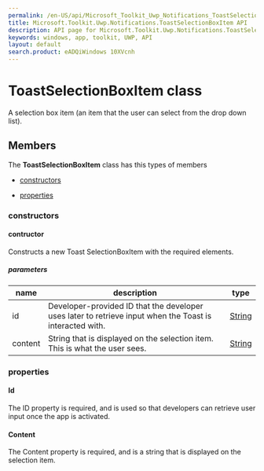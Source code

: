 ```yaml
---
permalink: /en-US/api/Microsoft_Toolkit_Uwp_Notifications_ToastSelectionBoxItem.htm
title: Microsoft.Toolkit.Uwp.Notifications.ToastSelectionBoxItem API 
description: API page for Microsoft.Toolkit.Uwp.Notifications.ToastSelectionBoxItem
keywords: windows, app, toolkit, UWP, API
layout: default
search.product: eADQiWindows 10XVcnh
---
```



# ToastSelectionBoxItem class

A selection box item (an item that the user can select from the drop down list).

## Members

The **ToastSelectionBoxItem** class has this types of members

* [constructors](#constructors)

* [properties](#properties)

### constructors

#### contructor

Constructs a new Toast SelectionBoxItem with the required elements.

##### parameters



| name | description | type || --- | --- | --- || id | Developer-provided ID that the developer uses later to retrieve input when the Toast is interacted with. | [String](https://msdn.microsoft.com/library/windows/apps/System.String) || content | String that is displayed on the selection item. This is what the user sees. | [String](https://msdn.microsoft.com/library/windows/apps/System.String) |
### properties

#### Id

The ID property is required, and is used so that developers can retrieve user input once the app is activated.

#### Content

The Content property is required, and is a string that is displayed on the selection item.
